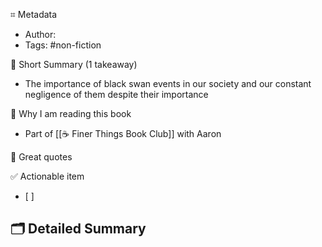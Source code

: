 ⌗ Metadata
- Author: 
- Tags: #non-fiction

📖 Short Summary (1 takeaway)
- The importance of black swan events in our society and our constant negligence of them despite their importance

🧐 Why I am reading this book
- Part of [[☕️ Finer Things Book Club]] with Aaron

🙊 Great quotes
>

✅ Actionable item
- [ ]

🗂 Detailed Summary
-
